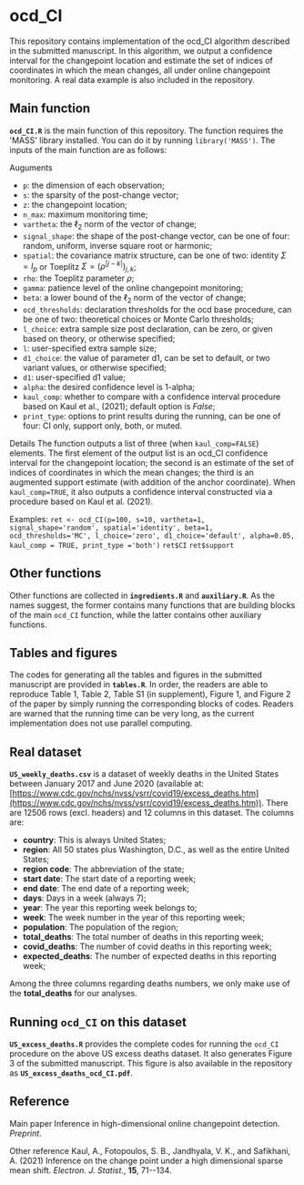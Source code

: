 # ocd_CI

This repository contains implementation of the ocd_CI algorithm described in the submitted manuscript. In this algorithm, we output a confidence interval for the changepoint location and estimate the set of indices of coordinates in which the mean changes, all under online changepoint monitoring. A real data example is also included in the repository.

## Main function
**`ocd_CI.R`** is the main function of this repository. The function requires the 'MASS' library installed. You can do it by running `library('MASS')`. The inputs of the main function are as follows:

Auguments
- `p`: the dimension of each observation;
-  `s`: the sparsity of the post-change vector;
-  `z`: the changepoint location;
- `n_max`: maximum monitoring time;
- `vartheta`: the $\ell_2$ norm of the vector of change;
- `signal_shape`: the shape of the post-change vector, can be one of four: random, uniform, inverse square root or harmonic;
- `spatial`: the covariance matrix structure, can be one of two: identity $\Sigma= I_p$ or Toeplitz $\Sigma = (\rho^{|j-k|})_{j,k}$;
- `rho`: the Toeplitz parameter $\rho$;
- `gamma`: patience level of the online changepoint monitoring;
- `beta`: a lower bound of the $\ell_2$ norm of the vector of change;
- `ocd_thresholds`: declaration thresholds for the ocd base procedure, can be one of two: theoretical choices or Monte Carlo thresholds;
- `l_choice`: extra sample size post declaration, can be zero, or given based on theory, or otherwise specified;
- `l`: user-specified extra sample size;
- `d1_choice`: the value of parameter d1, can be set to default, or two variant values, or otherwise specified;
- `d1`: user-specified d1 value;
- `alpha`: the desired confidence level is 1-alpha;
- `kaul_comp`: whether to compare with a confidence interval procedure based on Kaul et al., (2021); default option is *False*;
- `print_type`: options to print results during the running, can be one of four: CI only, support only, both, or muted.

Details
The function outputs a list of three (when `kaul_comp=FALSE`) elements. The first element of the output list is an ocd_CI confidence interval for the changepoint location; the second is an estimate of the set of indices of coordinates in which the mean changes; the third is an augmented support estimate (with addition of the anchor coordinate). When `kaul_comp=TRUE`, it also outputs a confidence interval constructed via a procedure based on Kaul et al. (2021).

Examples:
`ret <- ocd_CI(p=100, s=10, vartheta=1, signal_shape='random', spatial='identity', beta=1, ocd_thresholds='MC', l_choice='zero', d1_choice='default', alpha=0.05, kaul_comp = TRUE, print_type ='both')`
`ret$CI`
`ret$support`

## Other functions
Other functions are collected in **`ingredients.R`** and **`auxiliary.R`**. As the names suggest, the former contains many functions that are building blocks of the main `ocd_CI` function, while the latter contains other auxiliary functions.

## Tables and figures
The codes for generating all the tables and figures in the submitted manuscript are provided in **`tables.R`**. In order, the readers are able to reproduce Table 1, Table 2, Table S1 (in supplement), Figure 1, and Figure 2 of the paper by simply running the corresponding blocks of codes. Readers are warned that the running time can be very long, as the current implementation does not use parallel computing.

## Real dataset
**`US_weekly_deaths.csv`** is a dataset of weekly deaths in the United States between January 2017 and June 2020 (available at: [https://www.cdc.gov/nchs/nvss/vsrr/covid19/excess_deaths.htm](https://www.cdc.gov/nchs/nvss/vsrr/covid19/excess_deaths.htm)). There are 12506 rows (excl. headers) and 12 columns in this dataset. The columns are:

- **country**: This is always United States;
-  **region**: All 50 states plus Washington, D.C., as well as the entire United States;
- **region code**: The abbreviation of the state;
- **start date**: The start date of a reporting week;
- **end date**: The end date of a reporting week;
- **days**: Days in a week (always 7);
- **year**: The year this reporting week belongs to;
-  **week**: The week number in the year of this reporting week;
-  **population**: The population of the region;
-   **total_deaths**: The total number of deaths in this reporting week;
-  **covid_deaths**: The number of covid deaths in this reporting week;
-  **expected_deaths**: The number of expected deaths in this reporting week;

Among the three columns regarding deaths numbers, we only make use of the **total_deaths** for our analyses.

## Running `ocd_CI` on this dataset
  **`US_excess_deaths.R`** provides the complete codes for running the `ocd_CI` procedure on the above US excess deaths dataset. It also generates Figure 3 of the submitted manuscript. This figure is also available in the repository as **`US_excess_deaths_ocd_CI.pdf`**.
  
## Reference
Main paper
Inference in high-dimensional online changepoint detection. *Preprint*.

Other reference
Kaul, A., Fotopoulos, S. B., Jandhyala, V. K., and Safikhani, A. (2021) Inference on the change point under a high dimensional sparse mean shift. *Electron. J. Statist.*, **15**, 71--134.
